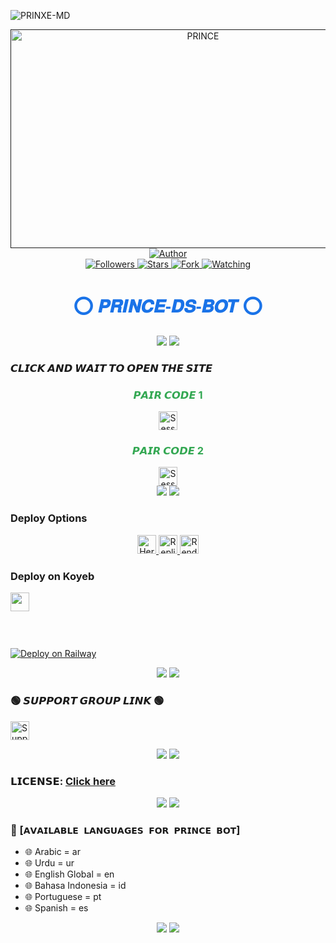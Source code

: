 ![PRINXE-MD](https://readme-typing-svg.demolab.com?font=bold&size=20&pause=998&color=skyblue&background=white&right=true&random=true&width=465&lines=🥰ASSALAMUALAIKUM❣️+EVERYONE👋🏻;😍WELCOME+TO+PRINCE+MD+WhatsApp+User;BOT+💙)

<div align="center">
    <a href="">
        <img alt="PRINCE" width="600" height="350" src="https://i.imgur.com/iI086tX.jpeg">
    </a>
</div>

<div align="center">
    <a href="https://github.com/PRINCE-GDS/prince-ds">
        <img title="Author" src="https://img.shields.io/badge/𝑷𝑹𝑰𝑵𝑪𝑬%20𝑴𝑫%20𝑩𝑶𝑻-black?style=for-the-badge&logo=github">
    </a>
    <br>
    <a href="https://github.com/PRINCE-GDS?tab=followers">
        <img title="Followers" src="https://img.shields.io/github/followers/PRINCE-GDS?label=Followers&style=social">
    </a>
    <a href="https://github.com/PRINCE-GDS/prince-ds/stargazers/">
        <img title="Stars" src="https://img.shields.io/github/stars/PRINCE-GDS/prince-ds?style=social">
    </a>
    <a href="https://github.com/PRINCE-GDS/prince-ds/network/members">
        <img title="Fork" src="https://img.shields.io/github/forks/PRINCE-GDS/prince-ds?style=social">
    </a>
    <a href="https://github.com/PRINCE-GDS/prince-ds/watchers">
        <img title="Watching" src="https://img.shields.io/github/watchers/PRINCE-GDS/prince-ds?label=Watching&style=social">
    </a>
</div>

<h1 align="center" style="font-family: 'Arial', sans-serif; color: #1a73e8;">⭕ 𝑷𝑹𝑰𝑵𝑪𝑬-𝑫𝑺-𝑩𝑶𝑻 ⭕</h1>

<div align="center">
    <a><img src='https://i.imgur.com/LyHic3i.gif'/></a>
    <a><img src='https://i.imgur.com/LyHic3i.gif'/></a>
</div>

### 𝘾𝙇𝙄𝘾𝙆 𝘼𝙉𝘿 𝙒𝘼𝙄𝙏 𝙏𝙊 𝙊𝙋𝙀𝙉 𝙏𝙃𝙀 𝙎𝙄𝙏𝙀

<div align="center">
    <h3 style="color: #34a853;">𝙋𝘼𝙄𝙍 𝘾𝙊𝘿𝙀 1</h3>
    <a href="https://new-pair-code-princebotz.onrender.com">
        <img height="30" title="Session" src="https://img.shields.io/badge/𝗦𝗘𝗦𝗦𝗜𝗢𝗡-skyblue?style=for-the-badge&logo=render">
    </a>
    <br>
    <h3 style="color: #34a853;">𝙋𝘼𝙄𝙍 𝘾𝙊𝘿𝙀 2</h3>
    <a href="https://apparent-meta-secktor-07ceb9dc.koyeb.app/">
        <img height="30" title="Session" src="https://img.shields.io/badge/𝗦𝗘𝗦𝗦𝗜𝗢𝗡-green?style=for-the-badge&logo=render">
    </a>
</div>

<div align="center">
    <a><img src='https://i.imgur.com/LyHic3i.gif'/></a>
    <a><img src='https://i.imgur.com/LyHic3i.gif'/></a>
</div>

### Deploy Options
<div align="center">
    <a href="https://heroku.com/deploy?template=https://github.com/PRINCE-GDS/prince-ds">
        <img height="30" title="Heroku" src="https://img.shields.io/badge/𝗛𝗘𝗥𝗢𝗞𝗨-9966CC?style=for-the-badge&logo=render">
    </a>
    <a href="https://repl.it/github/PRINCE-GDS/prince-ds">
        <img height="30" title="Replit" src="https://img.shields.io/badge/𝗥𝗘𝗣𝗟𝗜𝗧-orange?style=for-the-badge&logo=replit">
    </a>
    <a href="https://dashboard.render.com/blueprint/new?repo=https%3A%2F%2Fgithub.com%2FPRINCE-GDS%2Fprince-ds">
        <img height="30" title="Render" src="https://img.shields.io/badge/𝗥𝗘𝗡𝗗𝗘𝗥-E6E6FA?style=for-the-badge&logo=render">
    </a>
</div>

### Deploy on Koyeb
<p align="left">
    <a href="https://app.koyeb.com/apps/deploy?type=git&repository=github.com%2FPRINCE-GDS%2Fprince-ds&branch=main&nameprincegds&builder=dockerfile&env[DATABASE_URL]=&env[SESSION_ID]=your+sessionid+here&env[MODE]=public&env=[autoRead]=false&env[statusview]=false&env[REMOVEBG_KEY]=your+rmbg+key&env[antidelete]=false">
        <img src="https://www.koyeb.com/static/images/deploy/button.svg" height="30"/>
    </a>
</p>

### <br>
[![Deploy on Railway](https://railway.app/button.svg)](https://railway.app)

<div align="center">
    <a><img src='https://i.imgur.com/LyHic3i.gif'/></a>
    <a><img src='https://i.imgur.com/LyHic3i.gif'/></a>
</div>

### 🟢 𝙎𝙐𝙋𝙋𝙊𝙍𝙏 𝙂𝙍𝙊𝙐𝙋 𝙇𝙄𝙉𝙆 🟢
<p align="left">
    <a href="https://chat.whatsapp.com/Jo5bmHMAlZpEIp75mKbwxP">
        <img height="30" title="Support Group" src="https://img.shields.io/badge/Support%20Group-25D366?style=for-the-badge&logo=whatsapp&logoColor=white">
    </a>
</p>

<div align="center">
    <a><img src='https://i.imgur.com/LyHic3i.gif'/></a>
    <a><img src='https://i.imgur.com/LyHic3i.gif'/></a>
</div>

### 𝗟𝗜𝗖𝗘𝗡𝗦𝗘: [Click here](https://github.com/PRINCE-GDS/PRINXE-MD/blob/main/LICENSE)

<div align="center">
    <a><img src='https://i.imgur.com/LyHic3i.gif'/></a>
    <a><img src='https://i.imgur.com/LyHic3i.gif'/></a>
</div>

### 💠 [`𝗔𝗩𝗔𝗜𝗟𝗔𝗕𝗟𝗘 𝗟𝗔𝗡𝗚𝗨𝗔𝗚𝗘𝗦 𝗙𝗢𝗥 𝗣𝗥𝗜𝗡𝗖𝗘 𝗕𝗢𝗧`]
- 🌐 Arabic = ar 
- 🌐 Urdu = ur
- 🌐 English Global = en
- 🌐 Bahasa Indonesia = id
- 🌐 Portuguese = pt
- 🌐 Spanish = es

<div align="center">
    <a><img src='https://i.imgur.com/LyHic3i.gif'/></a>
    <a><img src='https://i.imgur.com/LyHic3i.gif'/></a>
</div>

